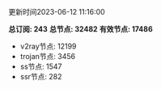 更新时间2023-06-12 11:16:00

**总订阅: 243**
**总节点: 32482**
**有效节点: 17486**
- v2ray节点: 12199
- trojan节点: 3456
- ss节点: 1547
- ssr节点: 282
